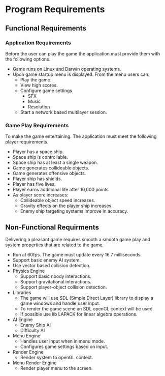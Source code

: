 # Program Requirements

## Functional Requirements
### Application Requirements
Before the user can play the game the application must provide them with the following options.

  - Game runs on Linux and Darwin operating systems.
  - Upon game startup menu is displayed. From the menu users can:
      - Play the game.
      - View high scores.
      - Configure game settings
          - SFX 
          - Music
          - Resolution
      - Start a network based multilayer session. 
### Game Play Requirements
To make the game entertaining. The application must meet the following player requirements. 

  - Player has a space ship.
  - Space ship is controllable.
  - Space ship has at least a single weapon. 
  - Game generates collideable objects. 
  - Game generates offensive objects.
  - Player ship has shields.
  - Player has five lives. 
  - Player earns additional life after 10,000 points
  - As player score increases:
      - Collideable object speed increases.
      - Gravity effects on the player ship increases. 
      - Enemy ship targeting systems improve in accuracy. 

## Non-Functional Requirments
Delivering a pleasant game requires smooth a smooth game play and system properties that are related to the game. 
 
  - Run at 60fps. The game must update every 16.7 milliseconds. 
  - Support basic enemy AI system.
  - Use vector based collision detection. 
  - Physics Engine 
      - Support basic nbody interactions.
      - Support gravitational interactions. 
      - Support player-object collision detection. 
  - Libraries
      - The game will use SDL (Simple Direct Layer) library to display a game windows and handle user input. 
      - To render the game scene an SDL openGL context will be used. 
      - If possible use lib LAPACK for linear algebra operations. 
  - AI Engine
      - Enemy Ship AI 
      - Difficulty AI
  - Menu Engine
      - Handles user input when in menu mode. 
      - Configures game settings based on input. 
  - Render Engine
      - Render system to openGL context. 
  - Menu Render Engine
      - Render player menu to the screen. 



